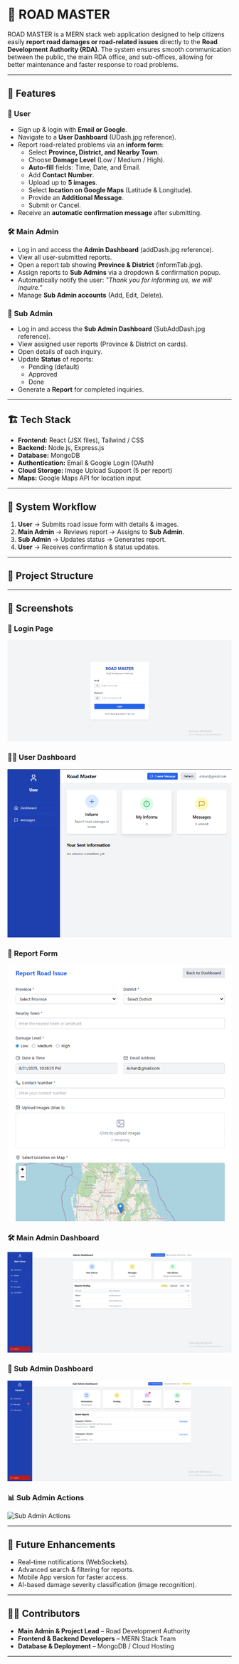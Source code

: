 # 🚧 ROAD MASTER  

ROAD MASTER is a MERN stack web application designed to help citizens easily **report road damages or road-related issues** directly to the **Road Development Authority (RDA)**. The system ensures smooth communication between the public, the main RDA office, and sub-offices, allowing for better maintenance and faster response to road problems.  

---

## 📌 Features  

### 👤 User  
- Sign up & login with **Email or Google**.  
- Navigate to a **User Dashboard** (UDash.jpg reference).  
- Report road-related problems via an **inform form**:  
  - Select **Province, District, and Nearby Town**.  
  - Choose **Damage Level** (Low / Medium / High).  
  - **Auto-fill** fields: Time, Date, and Email.  
  - Add **Contact Number**.  
  - Upload up to **5 images**.  
  - Select **location on Google Maps** (Latitude & Longitude).  
  - Provide an **Additional Message**.  
  - Submit or Cancel.  
- Receive an **automatic confirmation message** after submitting.  

### 🛠 Main Admin  
- Log in and access the **Admin Dashboard** (addDash.jpg reference).  
- View all user-submitted reports.  
- Open a report tab showing **Province & District** (informTab.jpg).  
- Assign reports to **Sub Admins** via a dropdown & confirmation popup.  
- Automatically notify the user: *"Thank you for informing us, we will inquire."*  
- Manage **Sub Admin accounts** (Add, Edit, Delete).  

### 🏢 Sub Admin  
- Log in and access the **Sub Admin Dashboard** (SubAddDash.jpg reference).  
- View assigned user reports (Province & District on cards).  
- Open details of each inquiry.  
- Update **Status** of reports:  
  - Pending (default)  
  - Approved  
  - Done  
- Generate a **Report** for completed inquiries.  

---

## 🏗 Tech Stack  

- **Frontend:** React (JSX files), Tailwind / CSS  
- **Backend:** Node.js, Express.js  
- **Database:** MongoDB  
- **Authentication:** Email & Google Login (OAuth)  
- **Cloud Storage:** Image Upload Support (5 per report)  
- **Maps:** Google Maps API for location input  

---

## 🔄 System Workflow  

1. **User** → Submits road issue form with details & images.  
2. **Main Admin** → Reviews report → Assigns to **Sub Admin**.  
3. **Sub Admin** → Updates status → Generates report.  
4. **User** → Receives confirmation & status updates.  

---

## 📂 Project Structure  



---

## 📸 Screenshots  

### 🔑 Login Page  
![Login Page](./FRONEND/public/loggin.png)  

### 🧑‍💻 User Dashboard  
![User Dashboard](./FRONEND/public/Udash.png)  

### 📝 Report Form  
![Report Form](./FRONEND/public/ReportForm.png)  

### 🛠 Main Admin Dashboard  
![Admin Dashboard](./FRONEND/public/AddDash.png)  

### 🏢 Sub Admin Dashboard  
![Sub Admin Dashboard](./FRONEND/public/Subadd%20DAsh.png)  

### 📊 Sub Admin Actions  
![Sub Admin Actions](./FRONEND/public/subAdmin%20act.png)  


---

## 🚀 Future Enhancements  

- Real-time notifications (WebSockets).  
- Advanced search & filtering for reports.  
- Mobile App version for faster access.  
- AI-based damage severity classification (image recognition).  

---

## 👨‍💻 Contributors  

- **Main Admin & Project Lead** – Road Development Authority  
- **Frontend & Backend Developers** – MERN Stack Team  
- **Database & Deployment** – MongoDB / Cloud Hosting  

---
